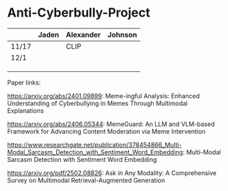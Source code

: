 # Anti-Cyberbully-Project

|       | Jaden | Alexander | Johnson |
|-------|-------|-----------|---------|
| 11/17 |       |  CLIP         |         |
| 12/1      |       |           |         |
|       |       |           |         |
|       |       |           |         |
|       |       |           |         |

Paper links:

https://arxiv.org/abs/2401.09899: Meme-ingful Analysis: Enhanced Understanding of Cyberbullying in Memes Through Multimodal Explanations

https://arxiv.org/abs/2406.05344: MemeGuard: An LLM and VLM-based Framework for Advancing Content Moderation via Meme Intervention

https://www.researchgate.net/publication/378454866_Multi-Modal_Sarcasm_Detection_with_Sentiment_Word_Embedding: Multi-Modal Sarcasm Detection with Sentiment Word Embedding

https://arxiv.org/pdf/2502.08826: Ask in Any Modality: A Comprehensive Survey on Multimodal Retrieval-Augmented Generation
